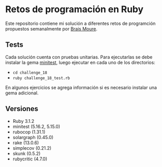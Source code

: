 # Retos de programación en Ruby

Este repositorio contiene mi solución a diferentes retos de programción propuestos semanalmente por [Brais Moure](https://github.com/mouredev/Code-Challenges).


## Tests

Cada solución cuenta con pruebas unitarias. Para ejecutarlas se debe instalar la gema [minitest](https://rubygems.org/gems/minitest/), luego ejecutar en cada uno de los directorios:

- `cd challenge_18`
- `ruby challenge_18_test.rb`

En algunos ejercicios se agrega información si es necesario instalar una gema adicional.

## Versiones

- Ruby 3.1.2
- minitest (5.16.2, 5.15.0)
- rubocop (1.31.1)
- solargraph (0.45.0)
- rake (13.0.6)
- simplecov (0.21.2)
- skunk (0.5.2)
- rubycritic (4.7.0)

